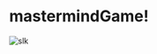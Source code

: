 # mastermindGame!

![slk](https://user-images.githubusercontent.com/40424206/209124501-4b8cf6f3-cf8c-4cbe-b9ff-0e8ec19193bc.png)
